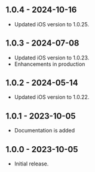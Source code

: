 ## 1.0.4 - 2024-10-16

* Updated iOS version to 1.0.25.

## 1.0.3 - 2024-07-08

* Updated iOS version to 1.0.23.
* Enhancements in production

## 1.0.2 - 2024-05-14

* Updated iOS version to 1.0.22.

## 1.0.1 - 2023-10-05

* Documentation is added

## 1.0.0 - 2023-10-05

* Initial release.